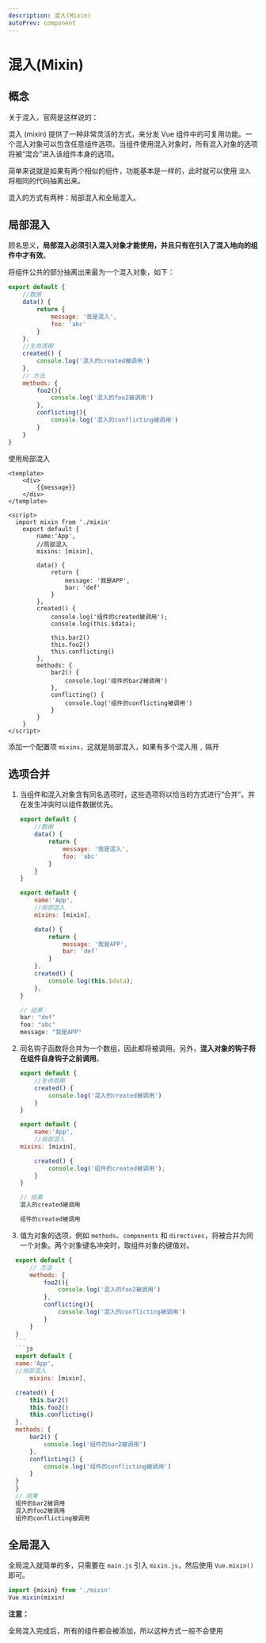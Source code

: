 ```yaml
---
description: 混入(Mixin)
autoPrev: component
---
```


# 混入(Mixin)

## 概念

关于混入，官网是这样说的：

混入 (mixin) 提供了一种非常灵活的方式，来分发 Vue 组件中的可复用功能。一个混入对象可以包含任意组件选项。当组件使用混入对象时，所有混入对象的选项将被“混合”进入该组件本身的选项。

简单来说就是如果有两个相似的组件，功能基本是一样的，此时就可以使用 `混入` 将相同的代码抽离出来。

混入的方式有两种：局部混入和全局混入。

## 局部混入

顾名思义，**局部混入必须引入混入对象才能使用，并且只有在引入了混入地向的组件中才有效**。

将组件公共的部分抽离出来最为一个混入对象，如下：

```js
export default {
	//数据
	data() {
		return {
			message: '我是混入',
			foo: 'abc'
		}
	},
	//生命周期
	created() {
		console.log('混入的created被调用')
	},
	// 方法
	methods: {
		foo2(){
			console.log('混入的foo2被调用')
		},
		conflicting(){
			console.log('混入的conflicting被调用')
		}
	}
}
```
使用局部混入

```vue
<template>
	<div>
		{{message}}
	</div>
</template>

<script>
  import mixin from './mixin'
	export default {
		name:'App',
		//局部混入
    	mixins: [mixin],

		data() {
			return {
				message: '我是APP',
				bar: 'def'
			}
		},
		created() {
			console.log('组件的created被调用');
			console.log(this.$data);

			this.bar2()
			this.foo2()
			this.conflicting()
		},
		methods: {
			bar2() {
				console.log('组件的bar2被调用')
			},
			conflicting() {
				console.log('组件的conflicting被调用')
			}
		}
	}
</script>
```

添加一个配置项 `mixins`，这就是局部混入，如果有多个混入用 `,` 隔开

## 选项合并
1. 当组件和混入对象含有同名选项时，这些选项将以恰当的方式进行“合并”。并在发生冲突时以组件数据优先。

	```js
	export default {
		//数据
		data() {
			return {
				message: '我是混入',
				foo: 'abc'
			}
		}
	}
	```
	```js
	export default {
		name:'App',
		//局部混入
		mixins: [mixin],

		data() {
			return {
				message: '我是APP',
				bar: 'def'
			}
		},
		created() {
			console.log(this.$data);
		},
	}

	// 结果：
	bar: "def"
	foo: "abc"
	message: "我是APP"
	```
2. 同名钩子函数将合并为一个数组，因此都将被调用。另外，**混入对象的钩子将在组件自身钩子之前调用**。

	```js
	export default {
		//生命周期
		created() {
			console.log('混入的created被调用')
		}
	}
	```
	```js
	export default {
		name:'App',
		//局部混入
    mixins: [mixin],

		created() {
			console.log('组件的created被调用');
		}
	}

	// 结果
	混入的created被调用

	组件的created被调用
	```

3. 值为对象的选项，例如 `methods`、`components` 和 `directives`，将被合并为同一个对象。两个对象键名冲突时，取组件对象的键值对。
  ```js
	export default {
		// 方法
		methods: {
			foo2(){
				console.log('混入的foo2被调用')
			},
			conflicting(){
				console.log('混入的conflicting被调用')
			}
		}
	}
	```
	```js
	export default {
	name:'App',
	//局部混入
		mixins: [mixin],

	created() {
		this.bar2()
		this.foo2()
		this.conflicting()
	},
	methods: {
		bar2() {
			console.log('组件的bar2被调用')
		},
		conflicting() {
			console.log('组件的conflicting被调用')
		}
	}
	}
	// 结果
	组件的bar2被调用
	混入的foo2被调用
	组件的conflicting被调用
```

## 全局混入
全局混入就简单的多，只需要在 `main.js` 引入 `mixin.js`，然后使用 `Vue.mixin()` 即可。

```js
import {mixin} from './mixin'
Vue.mixin(mixin)
```

**注意：**

全局混入完成后，所有的组件都会被添加，所以这种方式一般不会使用



 